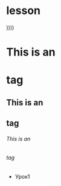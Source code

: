 # lesson
))))
# This is an <h1> tag
## This is an <h2> tag
###### This is an <h6> tag
  <p>
    <ul>
      <li>Урок1</li>
  </ul>
  </p>
